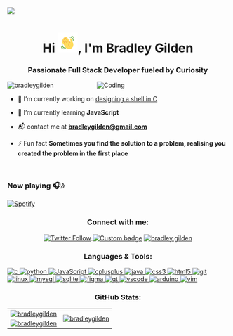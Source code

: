 <img src="mybanner.png">


<h1 align="center">Hi <img src="wave.gif"
         alt="Waving hand animated gif"
         height="45"
         width="45"/>, I'm Bradley Gilden</h1>
<h3 align="center">Passionate Full Stack Developer fueled by Curiosity</h3>
<img align="right" alt="Coding" width="300" src="https://media3.giphy.com/media/qgQUggAC3Pfv687qPC/giphy.gif?cid=ecf05e47qa5phfx97v24o0pvlxw614ymyq575e6c1xlppmpf&rid=giphy.gif&ct=g">

<p align="left"> <img src="https://komarev.com/ghpvc/?username=bradleygilden&label=Profile%20views&color=0e75b6&style=flat" alt="bradleygilden" /> </p>

- 🔭 I’m currently working on [designing a shell in C](https://github.com/BradleyGilden/simple_shell)

- 🌱 I’m currently learning **JavaScript**

- :mailbox_with_mail: contact me at **bradleygilden@gmail.com**

- ⚡ Fun fact **Sometimes you find the solution to a problem, realising you created the problem in the first place**

<br>

### Now playing :headphones::notes:

[![Spotify](https://spotify-now-playing-bradleygilden.vercel.app/api/spotify)](https://open.spotify.com/user/USER_NAME) 


<h3 align="center">Connect with me:</h3>
<p align="center">
<a href="https://twitter.com/ComaScript" target="blank"><img align="center"  alt="Twitter Follow" src="https://img.shields.io/badge/Twitter@ComaScript-%231DA1F2.svg?style=for-the-badge&logo=Twitter&logoColor=white">
<a href="https://comascript.hashnode.dev/" target="blank"><img align="center" alt="Custom badge" src="https://img.shields.io/badge/Hashnode-2962FF?style=for-the-badge&logo=hashnode&logoColor=white"></a>
<a href="https://linkedin.com/in/bradley-gilden" target="blank"><img align="center" src="https://img.shields.io/badge/linkedin-%230077B5.svg?style=for-the-badge&logo=linkedin&logoColor=white" alt="bradley gilden"/></a>
</p>

<h3 align="center">Languages & Tools:</h3>
<p align="left"> 
<a href="https://www.cprogramming.com/" target="_blank" rel="noreferrer"> <img src="https://img.shields.io/badge/c-%2300599C.svg?style=for-the-badge&logo=c&logoColor=white" alt="c"> </a> 
<a href="https://www.python.org/" target="_blank" rel="noreferrer"> <img src="https://img.shields.io/badge/Python-3776AB?style=for-the-badge&logo=python&logoColor=white" alt="python"> </a> 
<a href="https://www.javascript.com/" target="_blank" rel="noreferrer"> <img src="https://img.shields.io/badge/JavaScript-F7DF1E?style=for-the-badge&logo=javascript&logoColor=black" alt="JavaScript"> </a> 
<a href="https://www.w3schools.com/cpp/" target="_blank" rel="noreferrer"> <img src="https://img.shields.io/badge/c++-%2300599C.svg?style=for-the-badge&logo=c%2B%2B&logoColor=white" alt="cplusplus"/> </a> 
<a href="https://www.java.com" target="_blank" rel="noreferrer"> <img src="https://img.shields.io/badge/Java-ED8B00?style=for-the-badge&logo=openjdk&logoColor=white" alt="java"/> </a> 
<a href="https://www.w3schools.com/css/" target="_blank" rel="noreferrer"> <img src="https://img.shields.io/badge/css3-%231572B6.svg?style=for-the-badge&logo=css3&logoColor=white" alt="css3"/> </a> 
<a href="https://www.w3.org/html/" target="_blank" rel="noreferrer"> <img src="https://img.shields.io/badge/html5-%23E34F26.svg?style=for-the-badge&logo=html5&logoColor=white" alt="html5" /> </a> 
<a href="https://git-scm.com/" target="_blank" rel="noreferrer"> <img src="https://img.shields.io/badge/git-%23F05033.svg?style=for-the-badge&logo=git&logoColor=white" alt="git"/> </a> 
<a href="https://www.linux.org/" target="_blank" rel="noreferrer"> <img src="https://img.shields.io/badge/Linux-FCC624?style=for-the-badge&logo=linux&logoColor=black" alt="linux"/> </a> 
<a href="https://www.mysql.com/" target="_blank" rel="noreferrer"> <img src="https://img.shields.io/badge/mysql-%2300f.svg?style=for-the-badge&logo=mysql&logoColor=white" alt="mysql"/> </a> 
<a href="https://www.sqlite.org/" target="_blank" rel="noreferrer"> <img src="https://img.shields.io/badge/sqlite-%2307405e.svg?style=for-the-badge&logo=sqlite&logoColor=white" alt="sqlite"/> </a> 
<a href="https://www.figma.com/" target="_blank" rel="noreferrer"> <img src="https://img.shields.io/badge/figma-%23F24E1E.svg?style=for-the-badge&logo=figma&logoColor=white" alt="figma"/> </a> 
<a href="https://www.qt.io/" target="_blank" rel="noreferrer"> <img src="https://img.shields.io/badge/Qt-%23217346.svg?style=for-the-badge&logo=Qt&logoColor=white" alt="qt"/> </a> 
<a href="https://code.visualstudio.com/" target="_blank" rel="noreferrer"> <img src="https://img.shields.io/badge/Visual_Studio-5C2D91?style=for-the-badge&logo=visual%20studio&logoColor=white" alt="vscode"/> </a> 
<a href="https://www.arduino.cc/" target="_blank" rel="noreferrer"> <img src="https://img.shields.io/badge/-Arduino-00979D?style=for-the-badge&logo=Arduino&logoColor=white" alt="arduino"/> </a> 
<a href="https://www.vim.org/" target="_blank" rel="noreferrer"> <img src="https://img.shields.io/badge/VIM-%2311AB00.svg?&style=for-the-badge&logo=vim&logoColor=white" alt="vim"/> </a> 
</p>

<h3 align="center">GitHub Stats:</h3>

<table>
  <tr>
    <td>
       <a href="https://github.com/BradleyGilden"><img src="https://streak-stats.demolab.com?user=BradleyGilden&theme=nightowl" alt="bradleygilden" /> </a>
    </td>
    <td rowspan=2>
      <a href="https://github.com/BradleyGilden"><img src="https://github-readme-stats-git-master-bradleygilden.vercel.app/api/top-langs/?username=BradleyGilden&langs_count=12&layout=donut-vertical&theme=nightowl" alt="bradleygilden" /></a>
    </td>
  </tr>
    <td align="center">
       <a href="https://github.com/BradleyGilden"><img src="https://github-readme-stats-git-master-bradleygilden.vercel.app/api?username=BradleyGilden&count_private=true&theme=nightowl" alt="bradleygilden" /></a>
    </td>
  <tr>
  </tr>
</table>
